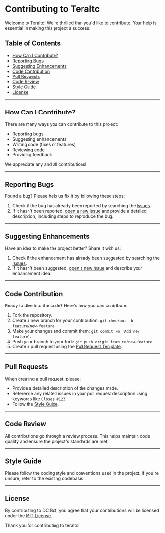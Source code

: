 # Contributing to Teraltc

Welcome to Teraltc! We're thrilled that you'd like to contribute. Your help is essential in making this project a success.

## Table of Contents

- [How Can I Contribute?](#how-can-i-contribute)
- [Reporting Bugs](#reporting-bugs)
- [Suggesting Enhancements](#suggesting-enhancements)
- [Code Contribution](#code-contribution)
- [Pull Requests](#pull-requests)
- [Code Review](#code-review)
- [Style Guide](#style-guide)
- [License](#license)

---

## How Can I Contribute?

There are many ways you can contribute to this project:

- Reporting bugs
- Suggesting enhancements
- Writing code (fixes or features)
- Reviewing code
- Providing feedback

We appreciate any and all contributions!

---

## Reporting Bugs

Found a bug? Please help us fix it by following these steps:

1. Check if the bug has already been reported by searching the [Issues](https://github.com/teraltc/issues).
2. If it hasn't been reported, [open a new issue](https://github.com/teraltc/issues/new/choose) and provide a detailed description, including steps to reproduce the bug.

---

## Suggesting Enhancements

Have an idea to make the project better? Share it with us:

1. Check if the enhancement has already been suggested by searching the [Issues](https://github.com/teraltc/issues).
2. If it hasn't been suggested, [open a new issue](https://github.com/teraltc/issues/new/choose) and describe your enhancement idea.

---

## Code Contribution

Ready to dive into the code? Here's how you can contribute:

1. Fork the repository.
2. Create a new branch for your contribution: `git checkout -b feature/new-feature`.
3. Make your changes and commit them: `git commit -m 'Add new feature'`.
4. Push your branch to your fork: `git push origin feature/new-feature`.
5. Create a pull request using the [Pull Request Template](.github/pull_request_template.md).

---

## Pull Requests

When creating a pull request, please:

- Provide a detailed description of the changes made.
- Reference any related issues in your pull request description using keywords like `Closes #123`.
- Follow the [Style Guide](#style-guide).

---

## Code Review

All contributions go through a review process. This helps maintain code quality and ensure the project's standards are met.

---

## Style Guide

Please follow the coding style and conventions used in the project. If you're unsure, refer to the existing codebase.

---

## License

By contributing to DC Bot, you agree that your contributions will be licensed under the [MIT License](LICENSE).

Thank you for contributing to teraltc!

